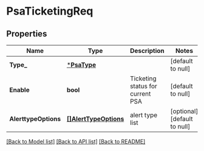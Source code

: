 # PsaTicketingReq

## Properties
Name | Type | Description | Notes
------------ | ------------- | ------------- | -------------
**Type_** | [***PsaType**](PSAType.md) |  | [default to null]
**Enable** | **bool** | Ticketing status for current PSA | [default to null]
**AlerttypeOptions** | [**[]AlertTypeOptions**](AlertTypeOptions.md) | alert type list | [optional] [default to null]

[[Back to Model list]](../README.md#documentation-for-models) [[Back to API list]](../README.md#documentation-for-api-endpoints) [[Back to README]](../README.md)

